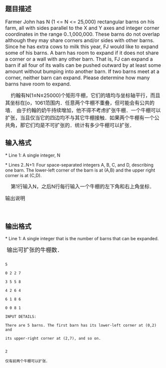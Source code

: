 ## 题目描述

<p><span style="font-size: medium">Farmer John has N (1 <= N <= 25,000) rectangular barns on his farm, all with sides parallel to the X and Y axes and integer corner coordinates in the range 0..1,000,000. These barns do not overlap although they may share corners and/or sides with other barns. Since he has extra cows to milk this year, FJ would like to expand some of his barns. A barn has room to expand if it does not share a corner or a wall with any other barn. That is, FJ can expand a barn if all four of its walls can be pushed outward by at least some amount without bumping into another barn. If two barns meet at a corner, neither barn can expand. Please determine how many barns have room to expand. </span></p>
<div>
 <span style="font-size: medium">    约翰有N(1≤N≤25000)个矩形牛棚，它们的墙均与坐标轴平行，而且其坐标在[o，1061范围内．任意两个牛棚不重叠，但可能会有公共的墙． 由于约翰的奶牛持续增加，他不得不考虑扩张牛棚．一个牛棚可以扩张，当且仅当它的四边均不与其它牛棚接触．如果两个牛棚有一个公共角，那它们均是不可扩张的．统计有多少牛棚可以扩张．</span>
</div>

## 输入格式

<p>* Line 1: A single integer, N</p>
<p>* Lines 2..N+1: Four space-separated integers A, B, C, and D, describing one barn. The lower-left corner of the barn is at (A,B) and the upper right corner is at (C,D).</p>
<p></p>
<div>
 <span style="font-size: medium">    第1行输入N，之后N行每行输入一个牛棚的左下角和右上角坐标．</span>
</div>
<div>
 <span style="font-size: medium">输出说明</span>
</div>
<div>
 <span style="font-size: medium">   </span>
</div>

## 输出格式

<p>* Line 1: A single integer that is the number of barns that can be expanded.</p>
<p><font size="4"> 输出可扩张的牛棚数．</font></p>

```input1
5
0 2 2 7
3 5 5 8
4 2 6 4
6 1 8 6
0 0 8 1
INPUT DETAILS:
There are 5 barns. The first barn has its lower-left corner at (0,2) and
its upper-right corner at (2,7), and so on.
```
```output1
2
仅有前两个牛棚可以扩张．
```
